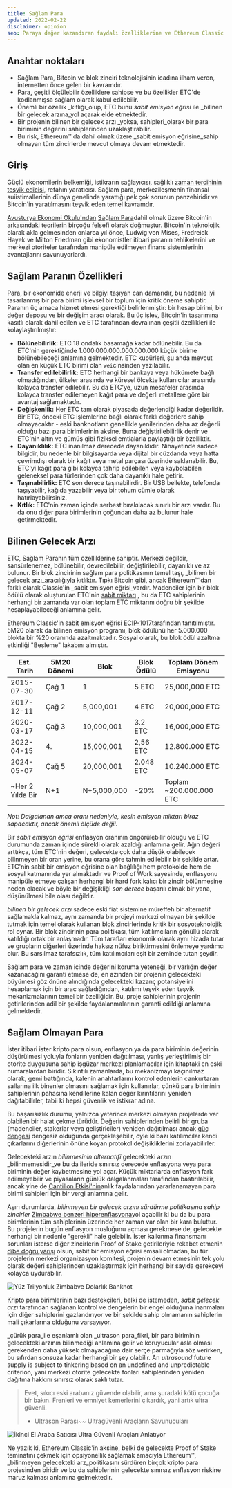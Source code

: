 ```yaml
---
title: Sağlam Para
updated: 2022-02-22
disclaimer: opinion
seo: Paraya değer kazandıran faydalı özelliklerine ve Ethereum Classic ve Bitcoin de dahil olmak üzere bazı blok zincirlerinin merkeziyetsizlik ve uzun ömürlülük sağlamak için bu özellikleri para politikalarına kasıtlı olarak nasıl uyguladıklarına genel bir bakış.
---
```


## Anahtar noktaları

- Sağlam Para, Bitcoin ve blok zinciri teknolojisinin icadına ilham veren, internetten önce gelen bir kavramdır.
- Para, çeşitli ölçülebilir özelliklere sahipse ve bu özellikler ETC'de kodlanmışsa sağlam olarak kabul edilebilir.
- Önemli bir özellik _kıtlığı_olup, ETC bunu _sabit emisyon eğrisi_ ile _bilinen bir gelecek arzına_yol açarak elde etmektedir.
- Bir projenin bilinen bir gelecek arzı _yoksa, sahipleri_olarak bir para biriminin değerini sahiplerinden uzaklaştırabilir.
- Bu risk, Ethereum™ da dahil olmak üzere _sabit emisyon eğrisine_sahip olmayan tüm zincirlerde mevcut olmaya devam etmektedir.

## Giriş

Güçlü ekonomilerin belkemiği, istikrarın sağlayıcısı, sağlıklı [zaman tercihinin teşvik edicisi](https://www.youtube.com/watch?v=k5XbLm3pEfI), refahın yaratıcısı. Sağlam para, merkezileşmenin finansal suiistimallerinin dünya genelinde yarattığı pek çok sorunun panzehiridir ve Bitcoin'in yaratılmasını teşvik eden temel kavramdır.

[Avusturya Ekonomi Okulu'ndan](https://mises.org/topics/bitcoin) [Sağlam Para](https://mises.org/library/principle-sound-money)dahil olmak üzere Bitcoin'in arkasındaki teorilerin birçoğu felsefi olarak doğmuştur. Bitcoin'in teknolojik olarak akla gelmesinden onlarca yıl önce, Ludwig von Mises, Fredreick Hayek ve Milton Friedman gibi ekonomistler itibari paranın tehlikelerini ve merkezi otoriteler tarafından manipüle edilmeyen finans sistemlerinin avantajlarını savunuyorlardı.

## Sağlam Paranın Özellikleri

Para, bir ekonomide enerji ve bilgiyi taşıyan can damarıdır, bu nedenle iyi tasarlanmış bir para birimi işlevsel bir toplum için kritik öneme sahiptir. Paranın üç amaca hizmet etmesi gerektiği belirlenmiştir: bir hesap birimi, bir değer deposu ve bir değişim aracı olarak. Bu üç işlev, Bitcoin'in tasarımına kasıtlı olarak dahil edilen ve ETC tarafından devralınan çeşitli [](https://cryptowhat.com/properties-of-sound-money/)özellikleri ile kolaylaştırılmıştır:

- **Bölünebilirlik:** ETC 18 ondalık basamağa kadar bölünebilir. Bu da ETC'nin gerektiğinde 1.000.000.000.000.000.000 küçük birime bölünebileceği anlamına gelmektedir. ETC kupürleri, şu anda mevcut olan en küçük ETC birimi olan `wei`cinsinden yazılabilir.
- **Transfer edilebilirlik:** ETC herhangi bir bankaya veya hükümete bağlı olmadığından, ülkeler arasında ve küresel ölçekte kullanıcılar arasında kolayca transfer edilebilir. Bu da ETC'ye, uzun mesafeler arasında kolayca transfer edilemeyen kağıt para ve değerli metallere göre bir avantaj sağlamaktadır.
- **Değişkenlik:** Her ETC tam olarak piyasada değerlendiği kadar değerlidir. Bir ETC, önceki ETC işlemlerine bağlı olarak farklı değerlere sahip olmayacaktır - eski banknotların genellikle yenilerinden daha az değerli olduğu bazı para birimlerinin aksine. Buna değiştirilebilirlik denir ve ETC'nin altın ve gümüş gibi fiziksel emtialarla paylaştığı bir özelliktir.
- **Dayanıklılık:** ETC inanılmaz derecede dayanıklıdır. Nihayetinde sadece bilgidir, bu nedenle bir bilgisayarda veya dijital bir cüzdanda veya hatta çevrimdışı olarak bir kağıt veya metal parçası üzerinde saklanabilir. Bu, ETC'yi kağıt para gibi kolayca tahrip edilebilen veya kaybolabilen geleneksel para türlerinden çok daha dayanıklı hale getirir.
- **Taşınabilirlik:** ETC son derece taşınabilirdir. Bir USB bellekte, telefonda taşıyabilir, kağıda yazabilir veya bir tohum cümle olarak hatırlayabilirsiniz.
- **Kıtlık:** ETC'nin zaman içinde serbest bırakılacak sınırlı bir arzı vardır. Bu da onu diğer para birimlerinin çoğundan daha az bulunur hale getirmektedir.

## Bilinen Gelecek Arzı

ETC, Sağlam Paranın tüm özelliklerine sahiptir. Merkezi değildir, sansürlenemez, bölünebilir, devredilebilir, değiştirilebilir, dayanıklı ve az bulunur. Bir blok zincirinin sağlam para politikasının temel taşı, _bilinen bir gelecek arzı_aracılığıyla kıtlıktır. Tıpkı Bitcoin gibi, ancak Ethereum™'dan farklı olarak Classic'in _sabit emisyon eğrisi_vardır. Madenciler için bir blok ödülü olarak oluşturulan ETC'nin [sabit miktarı](https://etcis.money/) , bu da ETC sahiplerinin herhangi bir zamanda var olan toplam ETC miktarını doğru bir şekilde hesaplayabileceği anlamına gelir.

Ethereum Classic'in sabit emisyon eğrisi [ECIP-1017](https://ecips.ethereumclassic.org/ECIPs/ecip-1017)tarafından tanıtılmıştır. 5M20 olarak da bilinen emisyon programı, blok ödülünü her 5.000.000 blokta bir %20 oranında azaltmaktadır. Sosyal olarak, bu blok ödül azaltma etkinliği "Beşleme" lakabını almıştır.

| Est. Tarih       | 5M20 Dönemi | Blok        | Blok Ödülü | Toplam Dönem Emisyonu   |
| ---------------- | ----------- | ----------- | ---------- | ----------------------- |
| 2015-07-30       | Çağ 1       | 1           | 5 ETC      | 25,000,000 ETC          |
| 2017-12-11       | Çağ 2       | 5,000,001   | 4 ETC      | 20,000,000 ETC          |
| 2020-03-17       | Çağ 3       | 10,000,001  | 3.2 ETC    | 16,000,000 ETC          |
| 2022-04-15       | 4.          | 15,000,001  | 2,56 ETC   | 12.800.000 ETC          |
| 2024-05-07       | Çağ 5       | 20,000,001  | 2.048 ETC  | 10.240.000 ETC          |
| ~Her 2 Yılda Bir | N+1         | N+5,000,000 | -20%       | Toplam ~200.000.000 ETC |

_Not: Dalgalanan amca oranı nedeniyle, kesin emisyon miktarı biraz sapacaktır, ancak önemli ölçüde değil._

Bir _sabit emisyon eğrisi_ enflasyon oranının öngörülebilir olduğu ve ETC durumunda zaman içinde sürekli olarak azaldığı anlamına gelir. Ağın değeri arttıkça, tüm ETC'nin değeri, gelecekte çok daha düşük olabilecek bilinmeyen bir oran yerine, bu orana göre tahmin edilebilir bir şekilde artar. ETC'nin sabit bir emisyon eğrisine olan bağlılığı hem protokolde hem de sosyal katmanında yer almaktadır ve Proof of Work sayesinde, enflasyonu manipüle etmeye çalışan herhangi bir hard fork kalıcı bir zincir bölünmesine neden olacak ve böyle bir değişikliği _son derece_ başarılı olmak bir yana, düşünülmesi bile olası değildir.

_bilinen bir gelecek arzı_ sadece eski fiat sistemine müreffeh bir alternatif sağlamakla kalmaz, aynı zamanda bir projeyi merkezi olmayan bir şekilde tutmak için temel olarak kullanan blok zincirlerinde kritik bir sosyoteknolojik rol oynar. Bir blok zincirinin para politikası, tüm katılımcıların gönüllü olarak katıldığı ortak bir anlaşmadır. Tüm tarafları ekonomik olarak aynı hizada tutar ve grupların diğerleri üzerinde haksız nüfuz biriktirmesini önlemeye yardımcı olur. Bu sarsılmaz tarafsızlık, tüm katılımcıları eşit bir zeminde tutan şeydir.

Sağlam para ve zaman içinde değerini koruma yeteneği, bir varlığın değer kazanacağını garanti etmese de, en azından bir projenin gelecekteki büyümesi göz önüne alındığında gelecekteki kazanç potansiyelini hesaplamak için bir araç sağladığından, katılımı teşvik eden teşvik mekanizmalarının temel bir özelliğidir. Bu, proje sahiplerinin projenin getirilerinden adil bir şekilde faydalanmalarının garanti edildiği anlamına gelmektedir.

## Sağlam Olmayan Para

İster itibari ister kripto para olsun, enflasyon ya da para biriminin değerinin düşürülmesi yoluyla fonların yeniden dağıtılması, yanlış yerleştirilmiş bir otorite duygusuna sahip işgüzar merkezi planlamacılar için kitaptaki en eski numaralardan biridir. Sıkıntılı zamanlarda, bu mekanizmayı kaçınılmaz olarak, gemi battığında, kalenin anahtarlarını kontrol edenlerin cankurtaran sallarına ilk binenler olmasını sağlamak için kullanırlar, çünkü para biriminin sahiplerinin pahasına kendilerine kalan değer kırıntılarını yeniden dağıtabilirler, tabii ki hepsi güvenlik ve istikrar adına.

Bu başarısızlık durumu, yalnızca yeterince merkezi olmayan projelerde var olabilen bir halat çekme türüdür. Değerin sahiplerinden belirli bir gruba (madenciler, stakerlar veya geliştiriciler) yeniden dağıtılması ancak [güç dengesi](/why-classic/decentralism#balancing-power) dengesiz olduğunda gerçekleşebilir, öyle ki bazı katılımcılar kendi çıkarlarını diğerlerinin önüne koyan protokol değişikliklerini zorlayabilirler.

Gelecekteki arzın _bilinmesinin alternatifi_ gelecekteki arzın _bilinmemesidir_ve bu da ileride sınırsız derecede enflasyona veya para biriminin değer kaybetmesine yol açar. Küçük miktarlarda enflasyon fark edilmeyebilir ve piyasaların günlük dalgalanmaları tarafından bastırılabilir, ancak yine de [Cantillon Etkisi'nin](https://cointelegraph.com/explained/from-cash-to-crypto-the-cantillon-effect-vs-the-nakamoto-effect)anlık faydalarından yararlanamayan para birimi sahipleri için bir vergi anlamına gelir.

Aşırı durumlarda, _bilinmeyen bir gelecek arzını sürdürme politikasına sahip zincirler_ [Zimbabwe benzeri hiperenflasyona](https://en.wikipedia.org/wiki/Hyperinflation_in_Zimbabwe)yol açabilir ki bu da bu para birimlerinin tüm sahiplerinin üzerinde her zaman var olan bir kara buluttur. Bu projelerin bugün enflasyon musluğunu açması gerekmese de, gelecekte herhangi bir nedenle "gerekli" hale gelebilir. İster kalkınma finansmanı sorunları isterse diğer zincirlerin Proof of Stake getirileriyle rekabet etmenin [dibe doğru yarışı](/why-classic/proof-of-work#the-apr-arms-race) olsun, sabit bir emisyon eğrisi emsali olmadan, bu tür projelerin merkezi organizasyon komitesi, projenin devam etmesinin tek yolu olarak değeri sahiplerinden uzaklaştırmak için herhangi bir sayıda gerekçeyi kolayca uydurabilir.

![Yüz Trilyonluk Zimbabve Dolarlık Banknot](./zimbabwedollar.jpg)

Kripto para birimlerinin bazı destekçileri, belki de istemeden, _sabit gelecek arzı_ tarafından sağlanan kontrol ve dengelerin bir engel olduğuna inanmaları için diğer sahiplerini gazlandırıyor ve bir şekilde sahip olmamanın sahiplerin mali çıkarlarına olduğunu varsayıyor.

_çürük para_ile eşanlamlı olan _ultrason para_fikri, bir para biriminin gelecekteki arzının bilinmediği anlamına gelir ve koruyucular asla olması gerekenden daha yüksek olmayacağına dair serçe parmağıyla söz verirken, bu sıfırdan sonsuza kadar herhangi bir şey olabilir. An _ultrasound_ future supply is subject to tinkering based on an undefined and unpredictable criterion, yani merkezi otorite gelecekte fonları sahiplerinden yeniden dağıtma hakkını sınırsız olarak saklı tutar.

> Evet, sıkıcı eski arabanız güvende olabilir, ama şuradaki kötü çocuğa bir bakın. Frenleri ve emniyet kemerlerini çıkardık, yani artık ultra güvenli.
> 
> - Ultrason Parası~~ Ultragüvenli Araçların Savunucuları

![İkinci El Araba Satıcısı Ultra Güvenli Araçları Anlatıyor](./ultrasafe.jpg)

Ne yazık ki, Ethereum Classic'in aksine, belki de gelecekte Proof of Stake teminatını çekmek için opsiyonellik sağlamak amacıyla Ethereum™, _bilinmeyen gelecekteki arz_politikasını sürdüren birçok kripto para projesinden biridir ve bu da sahiplerinin gelecekte sınırsız enflasyon riskine maruz kalması anlamına gelmektedir.
